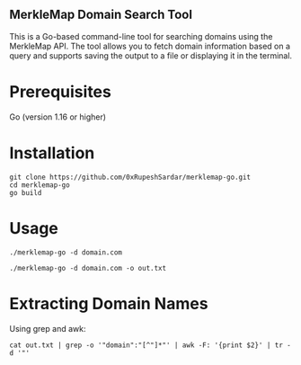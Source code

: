 ## MerkleMap Domain Search Tool

This is a Go-based command-line tool for searching domains using the MerkleMap API. The tool allows you to fetch domain information based on a query and supports saving the output to a file or displaying it in the terminal.

# Prerequisites

Go (version 1.16 or higher)

# Installation

```
git clone https://github.com/0xRupeshSardar/merklemap-go.git
cd merklemap-go
go build
```

# Usage

```
./merklemap-go -d domain.com
```
```
./merklemap-go -d domain.com -o out.txt

```
# Extracting Domain Names

Using grep and awk:

```
cat out.txt | grep -o '"domain":"[^"]*"' | awk -F: '{print $2}' | tr -d '"'

```